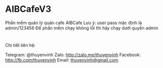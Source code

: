 # AIBCafeV3
Phần mềm quản lý quán cafe AIBCafe
Lưu ý: user pass mặc định là admin/123456
Để phần mềm chạy không lỗi thì hãy chạy dưới quyền admin

#
Chi tiết liên hệ:

Telegram: @thuyenvinh
Zalo: http://zalo.me/thuyenvinh
Facebook: http://fb.com/thuyenvinh
Email: thuyenvinh@gmail.com
